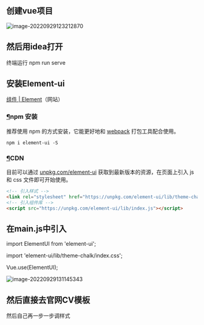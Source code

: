## 创建vue项目

![image-20220929123212870](C:\Users\yn\AppData\Roaming\Typora\typora-user-images\image-20220929123212870.png)



## 然后用idea打开

 终端运行 npm run serve





## 安装Element-ui

[组件 | Element](https://element.eleme.cn/#/zh-CN/component/installation)（网站）



### [¶](https://element.eleme.cn/#/zh-CN/component/installation#npm-an-zhuang)npm 安装

推荐使用 npm 的方式安装，它能更好地和 [webpack](https://webpack.js.org/) 打包工具配合使用。

```shell
npm i element-ui -S
```

### [¶](https://element.eleme.cn/#/zh-CN/component/installation#cdn)CDN

目前可以通过 [unpkg.com/element-ui](https://unpkg.com/element-ui/) 获取到最新版本的资源，在页面上引入 js 和 css 文件即可开始使用。

```html
<!-- 引入样式 -->
<link rel="stylesheet" href="https://unpkg.com/element-ui/lib/theme-chalk/index.css">
<!-- 引入组件库 -->
<script src="https://unpkg.com/element-ui/lib/index.js"></script>
```



##  在main.js中引入

import ElementUI from 'element-ui';

 import 'element-ui/lib/theme-chalk/index.css';



Vue.use(ElementUI);



![image-20220929131145343](C:\Users\yn\AppData\Roaming\Typora\typora-user-images\image-20220929131145343.png)





## 然后直接去官网CV模板

然后自己再一步一步调样式



